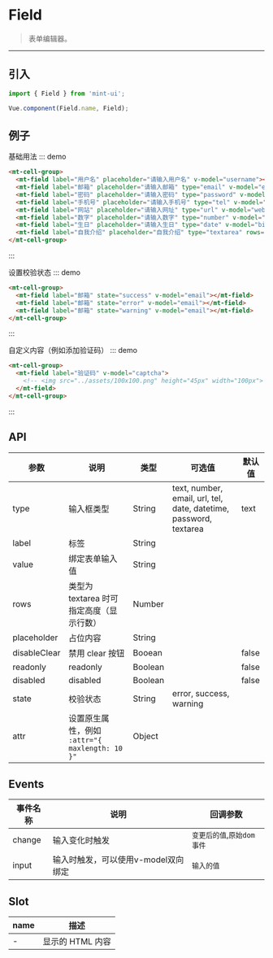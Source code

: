 # Field

> 表单编辑器。

----------

## 引入

```javascript
import { Field } from 'mint-ui';

Vue.component(Field.name, Field);
```

## 例子

基础用法
::: demo
```html
<mt-cell-group>
  <mt-field label="用户名" placeholder="请输入用户名" v-model="username"></mt-field>
  <mt-field label="邮箱" placeholder="请输入邮箱" type="email" v-model="email"></mt-field>
  <mt-field label="密码" placeholder="请输入密码" type="password" v-model="password"></mt-field>
  <mt-field label="手机号" placeholder="请输入手机号" type="tel" v-model="phone"></mt-field>
  <mt-field label="网站" placeholder="请输入网址" type="url" v-model="website"></mt-field>
  <mt-field label="数字" placeholder="请输入数字" type="number" v-model="number"></mt-field>
  <mt-field label="生日" placeholder="请输入生日" type="date" v-model="birthday"></mt-field>
  <mt-field label="自我介绍" placeholder="自我介绍" type="textarea" rows="4" v-model="introduction"></mt-field>
</mt-cell-group>
```
:::

设置校验状态
::: demo
```html
<mt-cell-group>
  <mt-field label="邮箱" state="success" v-model="email"></mt-field>
  <mt-field label="邮箱" state="error" v-model="email"></mt-field>
  <mt-field label="邮箱" state="warning" v-model="email"></mt-field>
</mt-cell-group>
```
:::

自定义内容（例如添加验证码）
::: demo
```html
<mt-cell-group>
  <mt-field label="验证码" v-model="captcha">
    <!-- <img src="../assets/100x100.png" height="45px" width="100px"> -->
  </mt-field>
</mt-cell-group>
```
:::


## API

| 参数 | 说明 | 类型 | 可选值 | 默认值 |
|------|-------|---------|-------|--------|
| type | 输入框类型 | String | text, number, email, url, tel, date, datetime, password, textarea | text |
| label| 标签 | String | | |
| value| 绑定表单输入值 | String | | |
| rows | 类型为 textarea 时可指定高度（显示行数）| Number | | |
| placeholder | 占位内容 |String | | |
| disableClear | 禁用 clear 按钮 | Booean | | false |
| readonly | readonly |Boolean | | false |
| disabled | disabled |Boolean | | false |
| state | 校验状态 | String | error, success, warning | |
| attr | 设置原生属性，例如 `:attr="{ maxlength: 10 }"` | Object | |

## Events
| 事件名称 | 说明 | 回调参数 |
|---------- |-------- |---------- |
| change  | 输入变化时触发 |  `变更后的值`,`原始dom事件`  |
| input  | 输入时触发，可以使用v-model双向绑定 |  `输入的值`  |

## Slot
| name | 描述 |
|------|--------|
| - | 显示的 HTML 内容|

<script>
  export default {
    data: function(){
      return {
        username:"",
        email:"",
        password:"",
        phone:"",
        website:"",
        number:"",
        birthday:"",
        introduction:"",
        captcha:""
      }
    },
    methods:{
    }
  };
</script>
